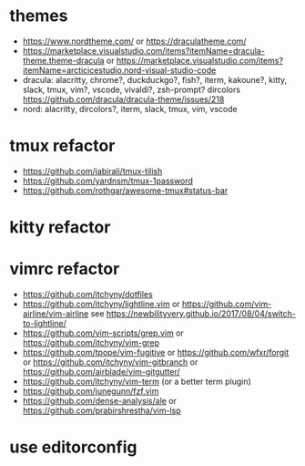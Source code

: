 # themes
* https://www.nordtheme.com/
    or https://draculatheme.com/
* https://marketplace.visualstudio.com/items?itemName=dracula-theme.theme-dracula
    or https://marketplace.visualstudio.com/items?itemName=arcticicestudio.nord-visual-studio-code
* dracula: alacritty, chrome?, duckduckgo?, fish?, iterm, kakoune?, kitty, slack, tmux, vim?, vscode, vivaldi?, zsh-prompt?
 dircolors https://github.com/dracula/dracula-theme/issues/218
* nord: alacritty, dircolors?, iterm, slack, tmux, vim, vscode

# tmux refactor
* https://github.com/jabirali/tmux-tilish
* https://github.com/yardnsm/tmux-1password
* https://github.com/rothgar/awesome-tmux#status-bar

# kitty refactor

# vimrc refactor
* https://github.com/itchyny/dotfiles
* https://github.com/itchyny/lightline.vim 
    or https://github.com/vim-airline/vim-airline 
  see https://newbilityvery.github.io/2017/08/04/switch-to-lightline/
* https://github.com/vim-scripts/grep.vim
    or https://github.com/itchyny/vim-grep
* https://github.com/tpope/vim-fugitive
    or https://github.com/wfxr/forgit
    or https://github.com/itchyny/vim-gitbranch
    or https://github.com/airblade/vim-gitgutter/
* https://github.com/itchyny/vim-term (or a better term plugin)
* https://github.com/junegunn/fzf.vim
* https://github.com/dense-analysis/ale
    or https://github.com/prabirshrestha/vim-lsp

# use editorconfig
